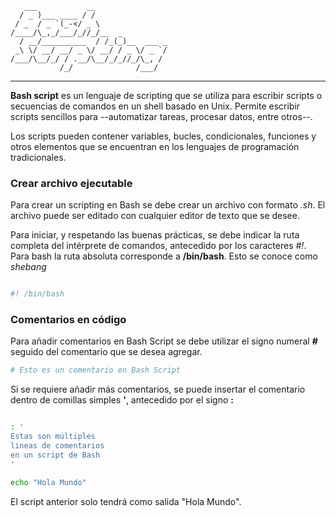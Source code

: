 	   ___           __                
	  / _ )___ ____ / /                
	 / _  / _ `(_-</ _ \               
	/____/\_,_/___/_//_/__  _          
	  / __/__________  / /_(_)__  ___ _
	 _\ \/ __/ __/ _ \/ __/ / _ \/ _ `/
	/___/\__/_/ / .__/\__/_/_//_/\_, / 
        	   /_/              /___/  

---
**Bash script** es un lenguaje de scripting que se utiliza para escribir scripts o secuencias 
de comandos en un shell basado en Unix. Permite escribir scripts sencillos para --automatizar tareas,
procesar datos, entre otros--. 

Los scripts pueden contener variables, bucles, condicionales, funciones y otros elementos que 
se encuentran en los lenguajes de programación tradicionales.

### Crear archivo ejecutable

Para crear un scripting en Bash se debe crear un archivo con formato *.sh*. El archivo puede 
ser editado con cualquier editor de texto que se desee.

Para iniciar, y respetando las buenas prácticas, se debe indicar la ruta completa del 
intérprete de comandos, antecedido por los caracteres *#!*. Para bash la ruta absoluta 
corresponde a **/bin/bash**. Esto se conoce como *shebang*

```bash

#! /bin/bash

```

### Comentarios en código   
        
Para añadir comentarios en Bash Script se debe utilizar el signo numeral **#** seguido del
comentario que se desea agregar.
        
```bash
# Esto es un comentario en Bash Script

```

Si se requiere añadir más comentarios, se puede insertar el comentario dentro de comillas
simples **'**, antecedido por el signo **:**

```bash

: '
Estas son múltiples
lineas de comentarios
en un script de Bash
'

echo "Hola Mundo"

```
El script anterior solo tendrá como salida "Hola Mundo".




